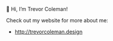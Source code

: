 👋 Hi, I’m Trevor Coleman!

Check out my website for more about me: 
- http://trevorcoleman.design

<!---
trevor-coleman/trevor-coleman is a ✨ special ✨ repository because its `README.md` (this file) appears on your GitHub profile.
You can click the Preview link to take a look at your changes.
--->
